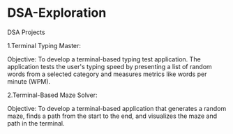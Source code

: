 # DSA-Exploration
DSA Projects

1.Terminal Typing Master:

Objective: To develop a terminal-based typing test application. The application tests the user's typing speed by presenting a list of random words from a selected category and measures metrics like words per minute (WPM).

2.Terminal-Based Maze Solver:

Objective: To develop a terminal-based application that generates a random maze, finds a path from the start to the end, and visualizes the maze and path in the terminal.
